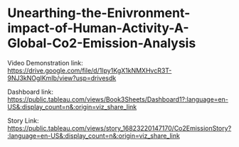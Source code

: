 # Unearthing-the-Enivronment-impact-of-Human-Activity-A-Global-Co2-Emission-Analysis

Video Demonstration link:  https://drive.google.com/file/d/1Ipy1KgX1kNMXHvcR3T-9NJ3kNOgIKmIb/view?usp=drivesdk

Dashboard link:  https://public.tableau.com/views/Book3Sheets/Dashboard1?:language=en-US&:display_count=n&:origin=viz_share_link

Story Link:  https://public.tableau.com/views/story_16823220147170/Co2EmissionStory?:language=en-US&:display_count=n&:origin=viz_share_link
